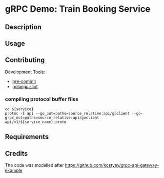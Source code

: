 # gRPC Demo: Train Booking Service

## Description

## Usage

## Contributing

Development Tools:

- [pre-commit](https://pre-commit.com/index.html#install)
- [golangci-lint](https://golangci-lint.run/usage/install/)

### compiling protocol buffer files
```
cd ${service}
protoc -I api --go_out=paths=source_relative:api/goclient --go-grpc_out=paths=source_relative:api/goclient api/v1/${service_name}.proto
```

## Requirements


## Credits

The code was modelled after https://github.com/kostyay/grpc-api-gateway-example